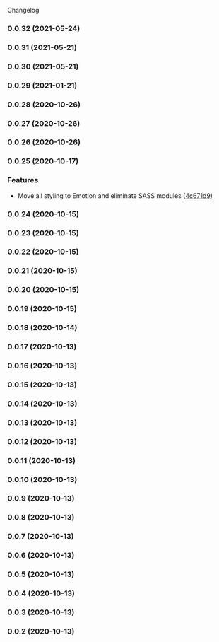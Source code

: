 Changelog
### 0.0.32 (2021-05-24)

### 0.0.31 (2021-05-21)

### 0.0.30 (2021-05-21)

### 0.0.29 (2021-01-21)

### 0.0.28 (2020-10-26)

### 0.0.27 (2020-10-26)

### 0.0.26 (2020-10-26)

### 0.0.25 (2020-10-17)


### Features

* Move all styling to Emotion and eliminate SASS modules ([4c671d9](https://github.com/cutterbl/date-selector/commit/4c671d9f4ac1a31525f1f98f05853978ca5c6eb9))

### 0.0.24 (2020-10-15)

### 0.0.23 (2020-10-15)

### 0.0.22 (2020-10-15)

### 0.0.21 (2020-10-15)

### 0.0.20 (2020-10-15)

### 0.0.19 (2020-10-15)

### 0.0.18 (2020-10-14)

### 0.0.17 (2020-10-13)

### 0.0.16 (2020-10-13)

### 0.0.15 (2020-10-13)

### 0.0.14 (2020-10-13)

### 0.0.13 (2020-10-13)

### 0.0.12 (2020-10-13)

### 0.0.11 (2020-10-13)

### 0.0.10 (2020-10-13)

### 0.0.9 (2020-10-13)

### 0.0.8 (2020-10-13)

### 0.0.7 (2020-10-13)

### 0.0.6 (2020-10-13)

### 0.0.5 (2020-10-13)

### 0.0.4 (2020-10-13)

### 0.0.3 (2020-10-13)

### 0.0.2 (2020-10-13)
